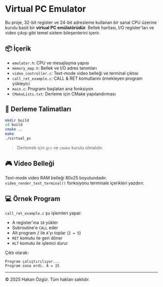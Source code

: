 # Virtual PC Emulator

Bu proje, 32-bit register ve 24-bit adresleme kullanan bir sanal CPU üzerine kurulu basit bir **virtual PC emülatörüdür**. Bellek haritası, I/O register'ları ve video çıkışı gibi temel sistem bileşenlerini içerir.

## 📦 İçerik

- `emulator.h`: CPU ve mesajlaşma yapısı
- `memory_map.h`: Bellek ve I/O adres tanımları
- `video_controller.c`: Text-mode video belleği ve terminal çıktısı
- `call_ret_example.c`: CALL & RET komutlarını örnekleyen program yükleyici
- `main.c`: Programı başlatan ana fonksiyon
- `CMakeLists.txt`: Derleme için CMake yapılandırması

## 🔧 Derleme Talimatları

```bash
mkdir build
cd build
cmake ..
make
./virtual_pc
```

> Derlemek için `gcc` ve `cmake` kurulu olmalıdır.

## 🎮 Video Belleği

Text-mode video RAM belleği 80x25 boyutundadır. `video_render_text_terminal()` fonksiyonu terminale içerikleri yazdırır.

## 💻 Örnek Program

`call_ret_example.c` şu işlemleri yapar:

- A register'ına `10` yükler
- Subroutine'e `CALL` eder
- Alt program `Z` ile `A`'yı toplar (`Z = 5`)
- `RET` komutu ile geri döner
- `HLT` komutu ile işlemci durur

Çıktı olarak:
```
Program çalıştırılıyor...
Program sona erdi. A = 15
```

---

© 2025 Hakan Özgür. Tüm hakları saklıdır.
